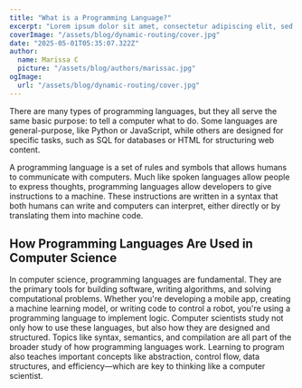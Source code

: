 ```yaml
---
title: "What is a Programming Language?"
excerpt: "Lorem ipsum dolor sit amet, consectetur adipiscing elit, sed do eiusmod tempor incididunt ut labore et dolore magna aliqua. Praesent elementum facilisis leo vel fringilla est ullamcorper eget. At imperdiet dui accumsan sit amet nulla facilities morbi tempus."
coverImage: "/assets/blog/dynamic-routing/cover.jpg"
date: "2025-05-01T05:35:07.322Z"
author:
  name: Marissa C
  picture: "/assets/blog/authors/marissac.jpg"
ogImage:
  url: "/assets/blog/dynamic-routing/cover.jpg"
---
```


There are many types of programming languages, but they all serve the same basic purpose: to tell a computer what to do. Some languages are general-purpose, like Python or JavaScript, while others are designed for specific tasks, such as SQL for databases or HTML for structuring web content.

A programming language is a set of rules and symbols that allows humans to communicate with computers. Much like spoken languages allow people to express thoughts, programming languages allow developers to give instructions to a machine. These instructions are written in a syntax that both humans can write and computers can interpret, either directly or by translating them into machine code.

## How Programming Languages Are Used in Computer Science

In computer science, programming languages are fundamental. They are the primary tools for building software, writing algorithms, and solving computational problems. Whether you're developing a mobile app, creating a machine learning model, or writing code to control a robot, you're using a programming language to implement logic. Computer scientists study not only how to use these languages, but also how they are designed and structured. Topics like syntax, semantics, and compilation are all part of the broader study of how programming languages work. Learning to program also teaches important concepts like abstraction, control flow, data structures, and efficiency—which are key to thinking like a computer scientist.
